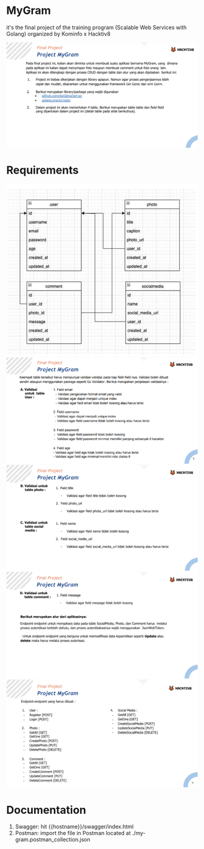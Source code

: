 # MyGram
 it's the final project of the training program (Scalable Web Services with Golang) organized by Kominfo x Hacktiv8
 
![description this project](./assets/img/detail.png)

 # Requirements
![erd](./assets/img/erd.png)
![validation](./assets/img/validation1.png)
![validation](./assets/img/validation2.png)
![validation](./assets/img/validation3.png)
![detail endpoint](./assets/img/detail-endpoint.png)

# Documentation
1. Swagger: hit {{hostname}}/swagger/index.html
2. Postman: import the file in Postman located at ./my-gram.postman_collection.json